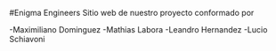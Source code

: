 #Enigma Engineers
Sitio web de nuestro proyecto conformado por 

-Maximiliano Dominguez 
-Mathias Labora 
-Leandro Hernandez
-Lucio Schiavoni 



